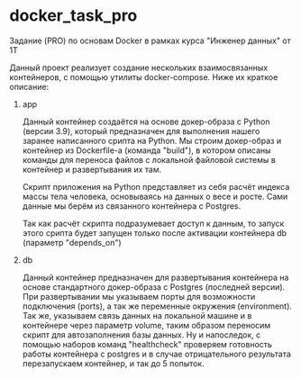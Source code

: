 # docker_task_pro
Задание (PRO) по основам Docker в рамках курса "Инженер данных" от 1Т

Данный проект реализует создание нескольких взаимосвязанных контейнеров, с помощью утилиты docker-compose. Ниже их краткое описание:

1. app

    Данный контейнер создаётся на основе докер-образа с Python (версии 3.9), который предназначен для выполнения нашего заранее написанного срипта на Python. Мы строим докер-образ и контейнер из Dockerfile-а (команда "build"), в котором описаны команды для переноса файлов с локальной файловой системы в контейнер и развертывания их там.
    
    Скрипт приложения на Python представляет из себя расчёт индекса массы тела человека, основываясь на данных о весе и росте. Сами данные мы берём из связанного контейнера с Postgres.

    Так как расчёт скрипта подразумевает доступ к данным, то запуск этого срипта будет запущен только после активации контейнера db (параметр "depends_on")

2. db

    Данный контейнер предназначен для развертывания контейнера на основе стандартного докер-образа с Postgres (последней версии). При развертывании мы указываем порты для возможности подключения (ports), а так же переменные окружения (environment). Так же, указываем связь данных на локальной машине и в контейнере через параметр volume, таким образом переносим скрипт для автозаполнения базы данных.
    Ну и напоследок, с помощью наборов команд "healthcheck" проверяем готовность работы контейнера с postgres и в случае отрицательного результата перезапускаем контейнер, и так до 5 попыток.
